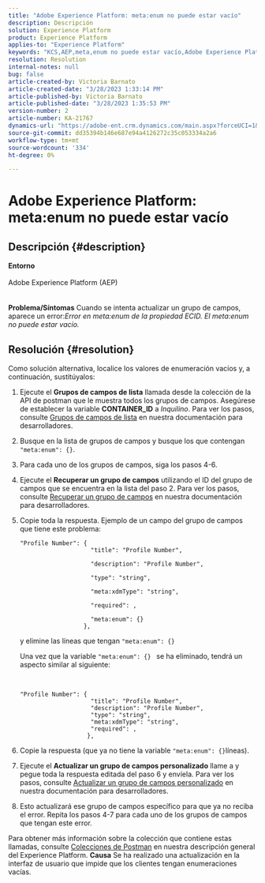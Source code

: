 ```yaml
---
title: "Adobe Experience Platform: meta:enum no puede estar vacío"
description: Descripción
solution: Experience Platform
product: Experience Platform
applies-to: "Experience Platform"
keywords: "KCS,AEP,meta,enum no puede estar vacío,Adobe Experience Platform,actualizar grupos de campos,solución,solución de problemas"
resolution: Resolution
internal-notes: null
bug: false
article-created-by: Victoria Barnato
article-created-date: "3/28/2023 1:33:14 PM"
article-published-by: Victoria Barnato
article-published-date: "3/28/2023 1:35:53 PM"
version-number: 2
article-number: KA-21767
dynamics-url: "https://adobe-ent.crm.dynamics.com/main.aspx?forceUCI=1&pagetype=entityrecord&etn=knowledgearticle&id=0707b713-6dcd-ed11-b597-6045bd006268"
source-git-commit: dd35394b146e687e94a4126272c35c053334a2a6
workflow-type: tm+mt
source-wordcount: '334'
ht-degree: 0%

---
```


# Adobe Experience Platform: meta:enum no puede estar vacío

## Descripción {#description}

<b>Entorno</b><br><br>Adobe Experience Platform (AEP)<br><br><br><b>Problema/Síntomas</b>
Cuando se intenta actualizar un grupo de campos, aparece un error:*Error en meta:enum de la propiedad ECID. El meta:enum no puede estar vacío.*






## Resolución {#resolution}


Como solución alternativa, localice los valores de enumeración vacíos y, a continuación, sustitúyalos:

1. Ejecute el <b>Grupos de campos de lista</b> llamada desde la colección de la API de postman que le muestra todos los grupos de campos. Asegúrese de establecer la variable <b>CONTAINER_ID</b> a *Inquilino*. Para ver los pasos, consulte [Grupos de campos de lista](https://developer.adobe.com/experience-platform-apis/references/schema-registry/#tag/Field-groups/operation/listFieldGroups) en nuestra documentación para desarrolladores.
2. Busque en la lista de grupos de campos y busque los que contengan `"meta:enum": {}`.
3. Para cada uno de los grupos de campos, siga los pasos 4-6.
4. Ejecute el <b>Recuperar un grupo de campos</b> utilizando el ID del grupo de campos que se encuentra en la lista del paso 2. Para ver los pasos, consulte [Recuperar un grupo de campos](https://developer.adobe.com/experience-platform-apis/references/schema-registry/#tag/Field-groups/operation/retrieveFieldGroup) en nuestra documentación para desarrolladores.
5. Copie toda la respuesta. Ejemplo de un campo del grupo de campos que tiene este problema:




   ```clike
   "Profile Number": { 
                       "title": "Profile Number",                                     
                       "description": "Profile Number",                                    
                       "type": "string",                                     
                       "meta:xdmType": "string",                                    
                       "required": ,                                    
                       "meta:enum": {}                               
                     },
   ```



   y elimine las líneas que tengan `"meta:enum": {}`



   Una vez que la variable `"meta:enum": {} ` se ha eliminado, tendrá un aspecto similar al siguiente:

    

   ```clike
   "Profile Number": {
                       "title": "Profile Number",
                       "description": "Profile Number",
                       "type": "string",
                       "meta:xdmType": "string",
                       "required": ,
                      },
   ```
6. Copie la respuesta (que ya no tiene la variable `"meta:enum": {}`líneas).
7. Ejecute el <b>Actualizar un grupo de campos personalizado</b> llame a y pegue toda la respuesta editada del paso 6 y envíela. Para ver los pasos, consulte [Actualizar un grupo de campos personalizado](https://developer.adobe.com/experience-platform-apis/references/schema-registry/#tag/Field-groups/operation/patchFieldGroup) en nuestra documentación para desarrolladores.
8. Esto actualizará ese grupo de campos específico para que ya no reciba el error. Repita los pasos 4-7 para cada uno de los grupos de campos que tengan este error.


Para obtener más información sobre la colección que contiene estas llamadas, consulte [Colecciones de Postman](https://experienceleague.adobe.com/docs/experience-platform/landing/platform-apis/postman.html?lang=en#collections) en nuestra descripción general del Experience Platform.
<b>Causa</b>
Se ha realizado una actualización en la interfaz de usuario que impide que los clientes tengan enumeraciones vacías.

